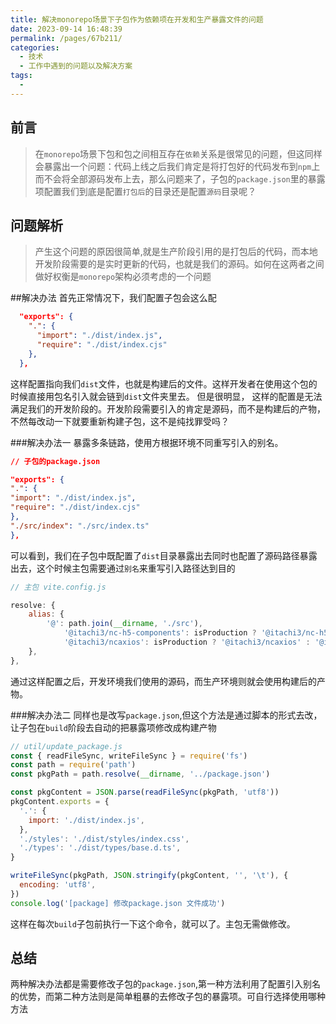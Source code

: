 ```yaml
---
title: 解决monorepo场景下子包作为依赖项在开发和生产暴露文件的问题
date: 2023-09-14 16:48:39
permalink: /pages/67b211/
categories:
  - 技术
  - 工作中遇到的问题以及解决方案
tags:
  - 
---
```

## 前言
>在``monorepo``场景下包和包之间相互存在``依赖``关系是很常见的问题，但这同样会暴露出一个问题：代码上线之后我们肯定是将打包好的代码发布到``npm``上而不会将全部源码发布上去，那么问题来了，子包的``package.json``里的暴露项配置我们到底是配置``打包后``的目录还是配置``源码``目录呢？

## 问题解析

>产生这个问题的原因很简单,就是生产阶段引用的是打包后的代码，而本地开发阶段需要的是实时更新的代码，也就是我们的源码。如何在这两者之间做好权衡是``monorepo``架构必须考虑的一个问题

##解决办法
首先正常情况下，我们配置子包会这么配
```json
  "exports": {
    ".": {
      "import": "./dist/index.js",
      "require": "./dist/index.cjs"
    },
  },
```
这样配置指向我们``dist``文件，也就是构建后的文件。这样开发者在使用这个包的时候直接用包名引入就会链到``dist``文件夹里去。
但是很明显， 这样的配置是无法满足我们的开发阶段的。开发阶段需要引入的肯定是源码，而不是构建后的产物，不然每改动一下就要重新构建子包，这不是纯找罪受吗？

###解决办法一
暴露多条链路，使用方根据环境不同重写引入的别名。
```json
// 子包的package.json

"exports": {
".": {
"import": "./dist/index.js",
"require": "./dist/index.cjs"
},
"./src/index": "./src/index.ts" 
},
```
可以看到，我们在子包中既配置了``dist``目录暴露出去同时也配置了源码路径暴露出去，这个时候主包需要通过``别名``来重写引入路径达到目的

```js
// 主包 vite.config.js

resolve: {
    alias: {
        '@': path.join(__dirname, './src'),
            '@itachi3/nc-h5-components': isProduction ? '@itachi3/nc-h5-components' : '@itachi3/nc-h5-components/src/index', // 兼容本地和开发环境
            '@itachi3/ncaxios': isProduction ? '@itachi3/ncaxios' : '@itachi3/ncaxios/src/index',
    },
},
```

通过这样配置之后，开发环境我们使用的源码，而生产环境则就会使用构建后的产物。

###解决办法二
同样也是改写``package.json``,但这个方法是通过脚本的形式去改，让子包在``build``阶段去自动的把暴露项修改成构建产物
```js
// util/update_package.js
const { readFileSync, writeFileSync } = require('fs')
const path = require('path')
const pkgPath = path.resolve(__dirname, '../package.json')

const pkgContent = JSON.parse(readFileSync(pkgPath, 'utf8'))
pkgContent.exports = {
  '.': {
    import: './dist/index.js',
  },
  './styles': './dist/styles/index.css',
  './types': './dist/types/base.d.ts',
}

writeFileSync(pkgPath, JSON.stringify(pkgContent, '', '\t'), {
  encoding: 'utf8',
})
console.log('[package] 修改package.json 文件成功')

```
这样在每次``build``子包前执行一下这个命令，就可以了。主包无需做修改。

## 总结
两种解决办法都是需要修改子包的``package.json``,第一种方法利用了配置引入别名的优势，而第二种方法则是简单粗暴的去修改子包的暴露项。可自行选择使用哪种方法
